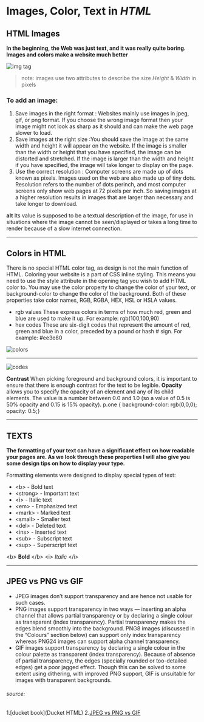 # Images, Color, Text in *HTML*
## HTML Images 
 **In the beginning, the Web was just text, and it was really quite boring. 
Images and colors make a website much better**

![img tag](http://www.easytolearning.com/webroot/ck_files/files/html-image-tag.png)

>note: images use two attributes to describe the size  *Height* & *Width* in pixels

  ### To add an image:
1. Save images in the right format : Websites mainly use images in jpeg, gif, or png format. If you choose the wrong image format then your image might not look as sharp as it should and can make the web page slower to load. 
2. Save images at the right size :You should save the image at the same width and height it will appear on the website. If the image is smaller than the width or height that you have specified, the image can be distorted and stretched. If the image is larger than the width and height if you have specified, the image will take longer to display on the page. 
3. Use the correct resolution : Computer screens are made up of dots known as pixels. Images used on the web are also made up of tiny dots. Resolution refers to the number of dots perinch, and most computer screens only show web pages at 72 pixels per inch. So saving images at a higher resolution results in images that are larger than necessary and take longer to download.

 **alt** Its value is supposed to be a textual description of the image, for use in situations where the image cannot be seen/displayed or takes a long time to render because of a slow internet connection.

-----
 ## Colors in HTML
 
There is no special HTML color tag, as design is not the main function of HTML. Coloring your website is a part of CSS inline styling. This means you need to use the style attribute in the opening tag you wish to add HTML color to.
You may use the color property to change the color of your text, or background-color to change the color of the background. Both of these properties take color names, RGB, RGBA, HEX, HSL or HSLA values.
* rgb values
These express colors in terms
of how much red, green and
blue are used to make it up. For
example: rgb(100,100,90)
* hex codes
These are six-digit codes that
represent the amount of red,
green and blue in a color,
preceded by a pound or hash \#
sign. For example: #ee3e80

![colors](https://cssworkshop.files.wordpress.com/2015/03/css-declaration.png)

-----
![codes](https://www.researchgate.net/profile/Cecilia-Sik-Lanyi/publication/286188671/figure/tbl1/AS:652964813369346@1532690351113/1-Colour-values.png)

**Contrast**
When picking foreground and background
colors, it is important to ensure that there is
enough contrast for the text to be legible.
**Opacity**
allows you to
specify the opacity of an element
and any of its child elements.
The value is a number between
0.0 and 1.0 (so a value of 0.5
is 50% opacity and 0.15 is 15%
opacity).
p.one {
background-color: rgb(0,0,0);
opacity: 0.5;}

------
## TEXTS
**The formatting of your text can have a significant effect on how readable your pages are. As we look through these properties I will also give you some design tips on how to display your type.**

Formatting elements were designed to display special types of text:

* \<b> - Bold text
* \<strong> - Important text
* \<i> - Italic text
* \<em> - Emphasized text
* \<mark> - Marked text
* \<small> - Smaller text
* \<del> - Deleted text
* \<ins> - Inserted text
* \<sub> - Subscript text
* \<sup> - Superscript text

\<b> **Bold** \</b>
\<i> *Italic* \</i>

------
## JPEG vs PNG vs GIF
* JPEG images don’t support transparency and are hence not usable for such cases.
* PNG images support transparency in two ways — inserting an alpha channel that allows partial transparency or by declaring a single colour as transparent (index transparency). Partial transparency makes the edges blend smoothly into the background. PNG8 images (discussed in the “Colours” section below) can support only index transparency whereas PNG24 images can support alpha channel transparency.
* GIF images support transparency by declaring a single colour in the colour palette as transparent (index transparency). Because of absence of partial transparency, the edges (specially rounded or too-detailed edges) get a poor jagged effect. Though this can be solved to some extent using dithering, with improved PNG support, GIF is unsuitable for images with transparent backgrounds.


###### source:
1.[ducket book](Ducket HTML)
2.[JPEG vs PNG vs GIF](https://blog.imagekit.io/jpeg-vs-png-vs-gif-which-image-format-to-use-and-when-c8913ae3e01d)
